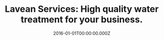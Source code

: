 ---
layout: home.njk
title: "Lavean Services: High quality water treatment for your business."
date: 2016-01-01T00:00:00.000Z
permalink: /
chunks:
  - type: servicesList
    template: chunks/services-list.njk
    heading: Services
    button: View More
    services:
      - service:
          serviceName: Water Treatment
          serviceDesc: Lorem ipsum dolor sit amet, consectetur adipiscing elit, sed do
            eiusmod tempor incididunt ut labore et dolore magna aliqua.
          serviceIcon:
            serviceIconImg: /static/water-drop.svg
            serviceIconAlt: Water droplet
      - service:
          serviceName: Environmental Services
          serviceDesc: Lorem ipsum dolor sit amet, consectetur adipiscing elit, sed do
            eiusmod tempor incididunt ut labore et dolore magna aliqua.
          serviceIcon:
            serviceIconImg: /static/leaf.svg
            serviceIconAlt: Leaf
      - service:
          serviceName: Plumbing
          serviceDesc: Lorem ipsum dolor sit amet, consectetur adipiscing elit, sed do
            eiusmod tempor incididunt ut labore et dolore magna aliqua.
          serviceIcon:
            serviceIconImg: /static/spanner.svg
            serviceIconAlt: Spanner
  - type: testimonials
    template: chunks/testimonials.njk
    slides:
      - slide:
          slideQuote: "Lorem ipsum dolor sit amet, consectetur adipiscing elit, sed do
            eiusmod tempor incididunt ut labore et dolore magna aliqua. "
          slideName: Jordan Jordan
          slideCompany: Hello inc.
      - slide:
          slideQuote: "Lorem ipsum dolor sit amet, consectetur adipiscing elit, sed do
            eiusmod tempor incididunt ut labore et dolore magna aliqua. "
          slideName: Jordan Jordan
          slideCompany: Hello inc.
      - slide:
          slideQuote: "Lorem ipsum dolor sit amet, consectetur adipiscing elit, sed do
            eiusmod tempor incididunt ut labore et dolore magna aliqua. "
          slideName: Jeremy that's it
          slideCompany: Big tech.
      - slide:
          slideQuote: "Lorem ipsum dolor sit amet, consectetur adipiscing elit, sed do
            eiusmod tempor incididunt ut labore et dolore magna aliqua. "
          slideName: Jeremy that's it
          slideCompany: Big tech.
    heading: Client Stories
  - type: ctaBanner
    template: chunks/cta-split.njk
    content:
      items:
        - type: imageList
          images:
            - image: /static/standard-hotel-logo.svg
            - image: /static/old-vic-logo.svg
      subHeading: Trusted by the most renowned organizations
    button: Talk to us
  - type: defaultForm
    template: chunks/default-form.njk
    heading: Get in touch
    fields:
      - input:
          label: Name
          name: name
      - input:
          label: Email
          name: email
    content:
      text: "Our friendly team will be happy guiding you and your business on the
        way to safe drinking water."
      contacts:
        - name: Phone
          contact: +44 0179312345
        - name: Email
          contact: enquiries@lavean.co.uk
        - name: Fax
          contact: fax@lavean.co.uk
      image:
        image: /static/water-tank.webp
        imageAlt: water tank
---